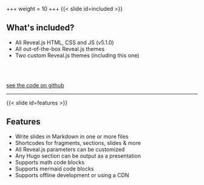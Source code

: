 +++
weight = 10
+++
{{< slide id=included >}}

## What's included?

- All Reveal.js HTML, CSS and JS (v5.1.0)
- All out-of-the-box Reveal.js themes
- Two custom Reveal.js themes (including this one)

<br>
<br>

[see the code on github](https://github.com/joshed-io/reveal-hugo)

---
{{< slide id=features >}}

## Features

- Write slides in Markdown in one or more files
- Shortcodes for fragments, sections, slides & more
- All Reveal.js parameters can be customized
- Any Hugo section can be output as a presentation
- Supports math code blocks
- Supports mermaid code blocks
- Supports offline development or using a CDN
